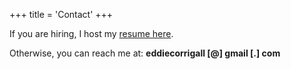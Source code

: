 +++
title = 'Contact'
+++

If you are hiring, I host my [resume here](https://github.com/eddiecorrigall/resume).

Otherwise, you can reach me at: **eddiecorrigall [&commat;] gmail [&period;] com**
